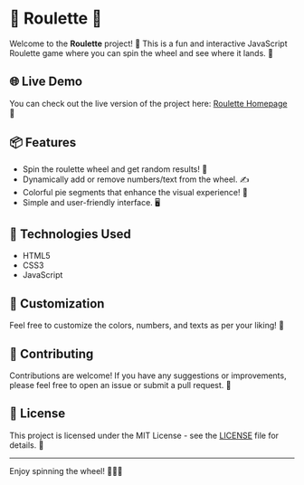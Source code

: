 # 🎡 Roulette 🎡

Welcome to the **Roulette** project! 🎉 This is a fun and interactive JavaScript Roulette game where you can spin the wheel and see where it lands. 🥳

## 🌐 Live Demo
You can check out the live version of the project here: [Roulette Homepage](https://ody9s5eus.github.io/roulette) 🎈

## 📦 Features
- Spin the roulette wheel and get random results! 🎊
- Dynamically add or remove numbers/text from the wheel. ✍️
- Colorful pie segments that enhance the visual experience! 🎨
- Simple and user-friendly interface. 🖥️

## 🚀 Technologies Used
- HTML5
- CSS3
- JavaScript

## 🎨 Customization
Feel free to customize the colors, numbers, and texts as per your liking! 🌈

## 🤝 Contributing
Contributions are welcome! If you have any suggestions or improvements, please feel free to open an issue or submit a pull request. 🤗

## 📜 License
This project is licensed under the MIT License - see the [LICENSE](LICENSE) file for details. 📝

---

Enjoy spinning the wheel! 🥳🎉🎡
